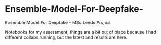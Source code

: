 # Ensemble-Model-For-Deepfake-
Ensemble Model For Deepfake - MSc Leeds Project

Notebooks for my assessment, things are a bit out of place because I had different collabs running, but the latest and results are here.
